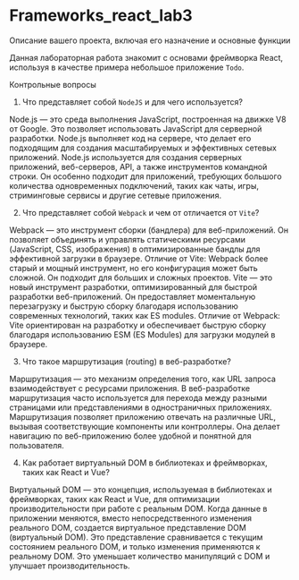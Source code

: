 # Frameworks_react_lab3

Описание вашего проекта, включая его назначение и основные функции

Данная лабораторная работа знакомит  с основами фреймворка React, используя в качестве примера небольшое приложение `Todo`.

Контрольные вопросы

1. Что представляет собой `NodeJS` и для чего используется?
   
 Node.js — это среда выполнения JavaScript, построенная на движке V8 от Google. Это позволяет использовать JavaScript для серверной разработки. Node.js выполняет код на сервере, что делает его подходящим для создания масштабируемых и эффективных сетевых приложений. Node.js используется для создания серверных приложений, веб-серверов, API, а также инструментов командной строки. Он особенно подходит для приложений, требующих большого количества одновременных подключений, таких как чаты, игры, стриминговые сервисы и другие сетевые приложения.
 
2. Что представляет собой `Webpack` и чем от отличается от `Vite`?

 Webpack — это инструмент сборки (бандлера) для веб-приложений. Он позволяет объединять и управлять статическими ресурсами (JavaScript, CSS, изображения) в оптимизированные бандлы для эффективной загрузки в браузере.
Отличие от Vite: Webpack более старый и мощный инструмент, но его конфигурация может быть сложной. Он подходит для больших и сложных проектов.
 Vite — это новый инструмент разработки, оптимизированный для быстрой разработки веб-приложений. Он предоставляет моментальную перезагрузку и быструю сборку благодаря использованию современных технологий, таких как ES modules.
Отличие от Webpack: Vite ориентирован на разработку и обеспечивает быструю сборку благодаря использованию ESM (ES Modules) для загрузки модулей в браузере.

3. Что такое маршрутизация (routing) в веб-разработке?

 Маршрутизация — это механизм определения того, как URL запроса взаимодействует с ресурсами приложения. В веб-разработке маршрутизация часто используется для перехода между разными страницами или представлениями в одностраничных приложениях. Маршрутизация позволяет приложению отвечать на различные URL, вызывая соответствующие компоненты или контроллеры. Она делает навигацию по веб-приложению более удобной и понятной для пользователя.
 
4. Как работает виртуальный DOM в библиотеках и фреймворках, таких как React и Vue?

Виртуальный DOM — это концепция, используемая в библиотеках и фреймворках, таких как React и Vue, для оптимизации производительности при работе с реальным DOM. Когда данные в приложении меняются, вместо непосредственного изменения реального DOM, создается виртуальное представление DOM (виртуальный DOM). Это представление сравнивается с текущим состоянием реального DOM, и только изменения применяются к реальному DOM. Это уменьшает количество манипуляций с DOM и улучшает производительность.
